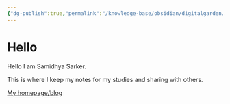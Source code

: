 ```yaml
---
{"dg-publish":true,"permalink":"/knowledge-base/obsidian/digitalgarden/index-html/","tags":"gardenEntry"}
---
```



# Hello

Hello I am Samidhya Sarker.

This is where I keep my notes for my studies and sharing with others.

[My homepage/blog](https://www.torsho.me/)


